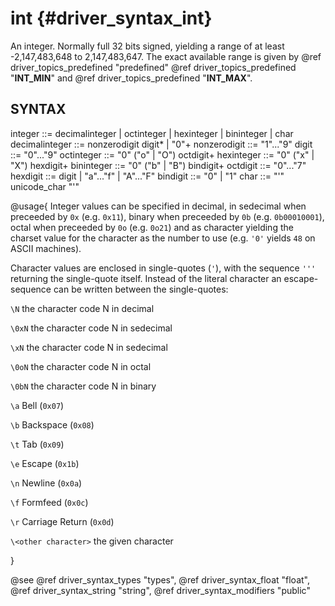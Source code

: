 int {#driver_syntax_int}
========================
An integer. Normally full 32 bits signed, yielding a range of at least -2,147,483,648 to 2,147,483,647. The exact available range is given by @ref driver_topics_predefined "predefined" @ref driver_topics_predefined "__INT_MIN__" and @ref driver_topics_predefined "__INT_MAX__".

## SYNTAX #

integer        ::= decimalinteger | octinteger | hexinteger | bininteger | char
decimalinteger ::= nonzerodigit digit* | "0"+
nonzerodigit   ::= "1"..."9"
digit          ::= "0"..."9"
octinteger     ::= "0" ("o" | "O") octdigit+
hexinteger     ::= "0" ("x" | "X") hexdigit+
bininteger     ::= "0" ("b" | "B") bindigit+
octdigit       ::= "0"..."7"
hexdigit       ::= digit | "a"..."f" | "A"..."F"
bindigit       ::= "0" | "1"
char           ::= "'" unicode_char "'"

@usage{
Integer values can be specified in decimal, in sedecimal when preceeded by `0x` (e.g. `0x11`), binary when preceeded by `0b` (e.g. `0b00010001`), octal when preceeded by `0o` (e.g. `0o21`) and as character yielding the charset value for the character as the number to use (e.g. `'0'` yields `48` on ASCII machines).

Character values are enclosed in single-quotes (`'`), with the sequence `'''` returning the single-quote itself. Instead of the literal character an escape-sequence can be written between the single-quotes:

`\N`
the character code N in decimal

`\0xN`
the character code N in sedecimal

`\xN`
the character code N in sedecimal

`\0oN`
the character code N in octal

`\0bN`
the character code N in binary

`\a`
Bell (`0x07`)

`\b`
Backspace (`0x08`)

`\t`
Tab (`0x09`)

`\e`
Escape (`0x1b`)

`\n`
Newline (`0x0a`)

`\f`
Formfeed (`0x0c`)

`\r`
Carriage Return (`0x0d`)

`\<other character>`
the given character

}

@see @ref driver_syntax_types "types", @ref driver_syntax_float "float", @ref driver_syntax_string "string", @ref driver_syntax_modifiers "public"
